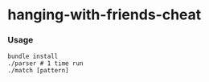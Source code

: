 hanging-with-friends-cheat
==========================

### Usage
```
bundle install
./parser # 1 time run
./match [pattern]
```
